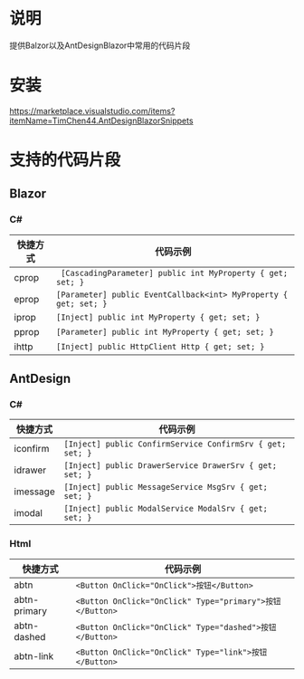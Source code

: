 # 说明

提供Balzor以及AntDesignBlazor中常用的代码片段

# 安装

https://marketplace.visualstudio.com/items?itemName=TimChen44.AntDesignBlazorSnippets

# 支持的代码片段

## Blazor

### C#
|快捷方式|代码示例|
|----|----|
|cprop  | ``` [CascadingParameter] public int MyProperty { get; set; }``` |
|eprop  | ```[Parameter] public EventCallback<int> MyProperty { get; set; }``` |
|iprop  | ```[Inject] public int MyProperty { get; set; }``` |
|pprop  | ```[Parameter] public int MyProperty { get; set; }``` |
| ihttp | ```[Inject] public HttpClient Http { get; set; }``` |

## AntDesign

### C#

|快捷方式|代码示例|
|----|----|
|iconfirm  | ```[Inject] public ConfirmService ConfirmSrv { get; set; }``` |
| idrawer | ```[Inject] public DrawerService DrawerSrv { get; set; }``` |
| imessage | ```[Inject] public MessageService MsgSrv { get; set; }``` |
| imodal| ```[Inject] public ModalService ModalSrv { get; set; }``` |

### Html

|快捷方式|代码示例|
|----|----|
| abtn | ```<Button OnClick="OnClick">按钮</Button>``` |
| abtn-primary | ```<Button OnClick="OnClick" Type="primary">按钮</Button>``` |
| abtn-dashed | ```<Button OnClick="OnClick" Type="dashed">按钮</Button>``` |
| abtn-link | ```<Button OnClick="OnClick" Type="link">按钮</Button>``` |


